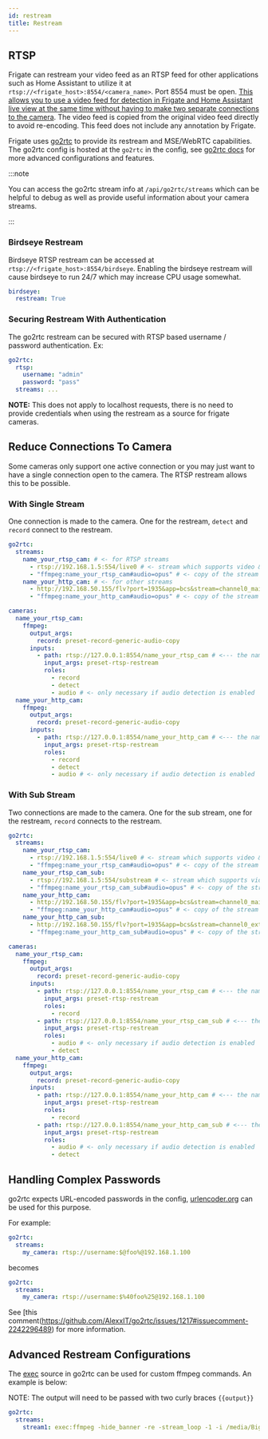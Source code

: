 ```yaml
---
id: restream
title: Restream
---
```


## RTSP

Frigate can restream your video feed as an RTSP feed for other applications such as Home Assistant to utilize it at `rtsp://<frigate_host>:8554/<camera_name>`. Port 8554 must be open. [This allows you to use a video feed for detection in Frigate and Home Assistant live view at the same time without having to make two separate connections to the camera](#reduce-connections-to-camera). The video feed is copied from the original video feed directly to avoid re-encoding. This feed does not include any annotation by Frigate.

Frigate uses [go2rtc](https://github.com/AlexxIT/go2rtc/tree/v1.9.2) to provide its restream and MSE/WebRTC capabilities. The go2rtc config is hosted at the `go2rtc` in the config, see [go2rtc docs](https://github.com/AlexxIT/go2rtc/tree/v1.9.2#configuration) for more advanced configurations and features.

:::note

You can access the go2rtc stream info at `/api/go2rtc/streams` which can be helpful to debug as well as provide useful information about your camera streams.

:::

### Birdseye Restream

Birdseye RTSP restream can be accessed at `rtsp://<frigate_host>:8554/birdseye`. Enabling the birdseye restream will cause birdseye to run 24/7 which may increase CPU usage somewhat.

```yaml
birdseye:
  restream: True
```

### Securing Restream With Authentication

The go2rtc restream can be secured with RTSP based username / password authentication. Ex:

```yaml
go2rtc:
  rtsp:
    username: "admin"
    password: "pass"
  streams: ...
```

**NOTE:** This does not apply to localhost requests, there is no need to provide credentials when using the restream as a source for frigate cameras.

## Reduce Connections To Camera

Some cameras only support one active connection or you may just want to have a single connection open to the camera. The RTSP restream allows this to be possible.

### With Single Stream

One connection is made to the camera. One for the restream, `detect` and `record` connect to the restream.

```yaml
go2rtc:
  streams:
    name_your_rtsp_cam: # <- for RTSP streams
      - rtsp://192.168.1.5:554/live0 # <- stream which supports video & aac audio
      - "ffmpeg:name_your_rtsp_cam#audio=opus" # <- copy of the stream which transcodes audio to the missing codec (usually will be opus)
    name_your_http_cam: # <- for other streams
      - http://192.168.50.155/flv?port=1935&app=bcs&stream=channel0_main.bcs&user=user&password=password # <- stream which supports video & aac audio
      - "ffmpeg:name_your_http_cam#audio=opus" # <- copy of the stream which transcodes audio to the missing codec (usually will be opus)

cameras:
  name_your_rtsp_cam:
    ffmpeg:
      output_args:
        record: preset-record-generic-audio-copy
      inputs:
        - path: rtsp://127.0.0.1:8554/name_your_rtsp_cam # <--- the name here must match the name of the camera in restream
          input_args: preset-rtsp-restream
          roles:
            - record
            - detect
            - audio # <- only necessary if audio detection is enabled
  name_your_http_cam:
    ffmpeg:
      output_args:
        record: preset-record-generic-audio-copy
      inputs:
        - path: rtsp://127.0.0.1:8554/name_your_http_cam # <--- the name here must match the name of the camera in restream
          input_args: preset-rtsp-restream
          roles:
            - record
            - detect
            - audio # <- only necessary if audio detection is enabled
```

### With Sub Stream

Two connections are made to the camera. One for the sub stream, one for the restream, `record` connects to the restream.

```yaml
go2rtc:
  streams:
    name_your_rtsp_cam:
      - rtsp://192.168.1.5:554/live0 # <- stream which supports video & aac audio. This is only supported for rtsp streams, http must use ffmpeg
      - "ffmpeg:name_your_rtsp_cam#audio=opus" # <- copy of the stream which transcodes audio to opus
    name_your_rtsp_cam_sub:
      - rtsp://192.168.1.5:554/substream # <- stream which supports video & aac audio. This is only supported for rtsp streams, http must use ffmpeg
      - "ffmpeg:name_your_rtsp_cam_sub#audio=opus" # <- copy of the stream which transcodes audio to opus
    name_your_http_cam:
      - http://192.168.50.155/flv?port=1935&app=bcs&stream=channel0_main.bcs&user=user&password=password # <- stream which supports video & aac audio. This is only supported for rtsp streams, http must use ffmpeg
      - "ffmpeg:name_your_http_cam#audio=opus" # <- copy of the stream which transcodes audio to opus
    name_your_http_cam_sub:
      - http://192.168.50.155/flv?port=1935&app=bcs&stream=channel0_ext.bcs&user=user&password=password # <- stream which supports video & aac audio. This is only supported for rtsp streams, http must use ffmpeg
      - "ffmpeg:name_your_http_cam_sub#audio=opus" # <- copy of the stream which transcodes audio to opus

cameras:
  name_your_rtsp_cam:
    ffmpeg:
      output_args:
        record: preset-record-generic-audio-copy
      inputs:
        - path: rtsp://127.0.0.1:8554/name_your_rtsp_cam # <--- the name here must match the name of the camera in restream
          input_args: preset-rtsp-restream
          roles:
            - record
        - path: rtsp://127.0.0.1:8554/name_your_rtsp_cam_sub # <--- the name here must match the name of the camera_sub in restream
          input_args: preset-rtsp-restream
          roles:
            - audio # <- only necessary if audio detection is enabled
            - detect
  name_your_http_cam:
    ffmpeg:
      output_args:
        record: preset-record-generic-audio-copy
      inputs:
        - path: rtsp://127.0.0.1:8554/name_your_http_cam # <--- the name here must match the name of the camera in restream
          input_args: preset-rtsp-restream
          roles:
            - record
        - path: rtsp://127.0.0.1:8554/name_your_http_cam_sub # <--- the name here must match the name of the camera_sub in restream
          input_args: preset-rtsp-restream
          roles:
            - audio # <- only necessary if audio detection is enabled
            - detect
```

## Handling Complex Passwords

go2rtc expects URL-encoded passwords in the config, [urlencoder.org](https://urlencoder.org) can be used for this purpose. 

For example:

```yaml
go2rtc:
  streams:
    my_camera: rtsp://username:$@foo%@192.168.1.100
```

becomes

```yaml
go2rtc:
  streams:
    my_camera: rtsp://username:$%40foo%25@192.168.1.100
```

See [this comment(https://github.com/AlexxIT/go2rtc/issues/1217#issuecomment-2242296489) for more information.

## Advanced Restream Configurations

The [exec](https://github.com/AlexxIT/go2rtc/tree/v1.9.2#source-exec) source in go2rtc can be used for custom ffmpeg commands. An example is below:

NOTE: The output will need to be passed with two curly braces `{{output}}`

```yaml
go2rtc:
  streams:
    stream1: exec:ffmpeg -hide_banner -re -stream_loop -1 -i /media/BigBuckBunny.mp4 -c copy -rtsp_transport tcp -f rtsp {{output}}
```
